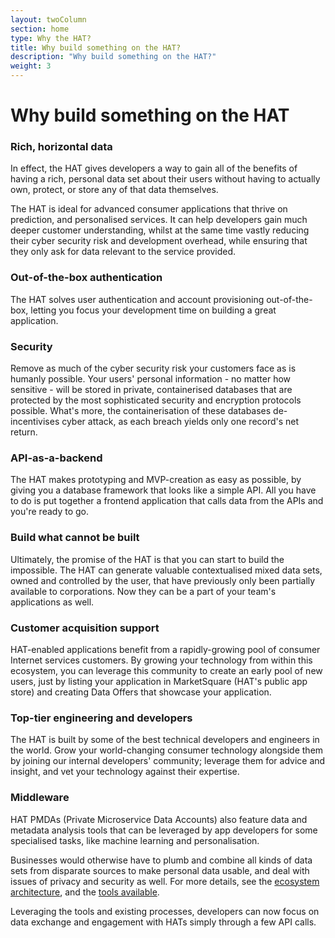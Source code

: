 ```yaml
---
layout: twoColumn
section: home
type: Why the HAT?
title: Why build something on the HAT?
description: "Why build something on the HAT?"
weight: 3
---
```


# Why build something on the HAT

### Rich, horizontal data

In effect, the HAT gives developers a way to gain all of the benefits of having a rich, personal data set about their users without having to actually own, protect, or store any of that data themselves.

The HAT is ideal for advanced consumer applications that thrive on prediction, and personalised services. It can help developers gain much deeper customer understanding, whilst at the same time vastly reducing their cyber security risk and development overhead, while ensuring that they only ask for data relevant to the service provided.

### Out-of-the-box authentication

The HAT solves user authentication and account provisioning out-of-the-box, letting you focus your development time on building a great application.

### Security

Remove as much of the cyber security risk your customers face as is humanly possible. Your users' personal information - no matter how sensitive - will be stored in private, containerised databases that are protected by the most sophisticated security and encryption protocols possible. What's more, the containerisation of these databases de-incentivises cyber attack, as each breach yields only one record's net return.

### API-as-a-backend

The HAT makes prototyping and MVP-creation as easy as possible, by giving you a database framework that looks like a simple API. All you have to do is put together a frontend application that calls data from the APIs and you're ready to go.

### Build what cannot be built

Ultimately, the promise of the HAT is that you can start to build the impossible. The HAT can generate valuable contextualised mixed data sets, owned and controlled by the user, that have previously only been partially available to corporations. Now they can be a part of your team's applications as well.

### Customer acquisition support

HAT-enabled applications benefit from a rapidly-growing pool of consumer Internet services customers. By growing your technology from within this ecosystem, you can leverage this community to create an early pool of new users, just by listing your application in MarketSquare (HAT's public app store) and creating Data Offers that showcase your application.

### Top-tier engineering and developers

The HAT is built by some of the best technical developers and engineers in the world. Grow your world-changing consumer technology alongside them by joining our internal developers' community; leverage them for advice and insight, and vet your technology against their expertise.

### Middleware

HAT PMDAs (Private Microservice Data  Accounts) also feature data and metadata analysis tools that can be leveraged by app developers for some specialised tasks, like machine learning and personalisation.

Businesses would otherwise have to plumb and combine all kinds of data sets from disparate sources to make personal data usable, and deal with issues of privacy and security as well. For more details, see the [ecosystem architecture](1_knowing_ecosystem.html), and the [tools available](HAT_core.html).

Leveraging the tools and existing processes, developers can now focus on data exchange and engagement with HATs simply through a few API calls.

